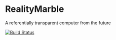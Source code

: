 # RealityMarble
A referentially transparent computer from the future

[![Build Status](http://git.noprobe.co.uk/ci/projects/5/status.png?ref=master)](http://git.noprobe.co.uk/ci/projects/5)

